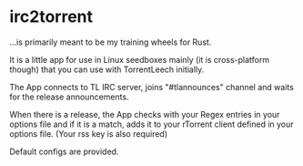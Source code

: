 # irc2torrent
...is primarily meant to be my training wheels for Rust.

It is a little app for use in Linux seedboxes mainly (it is cross-platform though) that you can use with TorrentLeech initially.

The App connects to TL IRC server, joins "#tlannounces" channel and waits for the release announcements.

When there is a release, the App checks with your Regex entries in your options file and if it is a match, adds it to your rTorrent client defined in your options file. (Your rss key is also required)

Default configs are provided.